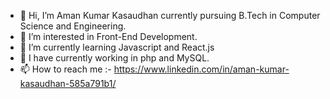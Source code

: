 - 👋 Hi, I’m Aman Kumar Kasaudhan currently pursuing B.Tech in Computer Science and Engineering.
- 👀 I’m interested in Front-End Development.
- 🌱 I’m currently learning Javascript and React.js
- 🌱 I have currently working in php and MySQL.
- 📫 How to reach me :- https://www.linkedin.com/in/aman-kumar-kasaudhan-585a791b1/
